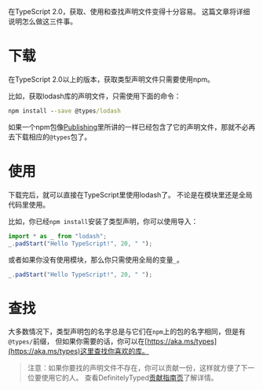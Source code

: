 在TypeScript 2.0，获取、使用和查找声明文件变得十分容易。
这篇文章将详细说明怎么做这三件事。

# 下载

在TypeScript 2.0以上的版本，获取类型声明文件只需要使用npm。

比如，获取lodash库的声明文件，只需使用下面的命令：

```cmd
npm install --save @types/lodash
```

如果一个npm包像[Publishing](./Publishing.md)里所讲的一样已经包含了它的声明文件，那就不必再去下载相应的`@types`包了。

# 使用

下载完后，就可以直接在TypeScript里使用lodash了。
不论是在模块里还是全局代码里使用。

比如，你已经`npm install`安装了类型声明，你可以使用导入：

```ts
import * as _ from "lodash";
_.padStart("Hello TypeScript!", 20, " ");
```

或者如果你没有使用模块，那么你只需使用全局的变量`_`。

```ts
_.padStart("Hello TypeScript!", 20, " ");
```

# 查找

大多数情况下，类型声明包的名字总是与它们在`npm`上的包的名字相同，但是有`@types/`前缀，
  但如果你需要的话，你可以在[https://aka.ms/types](https://aka.ms/types)这里查找你喜欢的库。

> 注意：如果你要找的声明文件不存在，你可以贡献一份，这样就方便了下一位要使用它的人。
> 查看DefinitelyTyped[贡献指南页](http://definitelytyped.org/guides/contributing.html)了解详情。